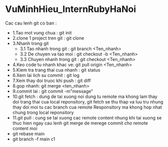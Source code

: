 # VuMinhHieu_InternRubyHaNoi
Cac cau lenh git co ban :
- 1.Tao mot vung chua : git init
- 2.clone 1 project tren git : git clone <url>
- 3.Nhanh trong git
    * 3.1 Tao nhanh trong git : git branch <Ten_nhanh>
    * 3.2 De chuyen va tao moi : git checkout -b <Ten_nhanh>
    * 3.3 Chuyen nhanh trong git : git checkout <Ten_nhanh>
- 4.Keo code tu nhanh khac ve: git pull origin <Ten_nhanh>
- 5.Kiem tra trang thai cua nhanh : git status
- 6.Xem lai lich su commit : git log
- 7.Xem thay doi truoc khi push : git diff
- 8.gop nhanh: git merge <ten_nhanh>
- 9.commit lai : git commit -m"message"
- 10.git fetch : dung de tai xuong noi dung tu remote ma khong lam thay doi trang thai cua local reponsitory, git fetch se thu thap va luu tru nhung thay doi moi tu cac branch cua remote Responsitory ma khong hop nhat chung trong local reponsitory
- 11.git pull : cung se tai xuong cac remote content nhung khi tai xuong se thuc hien ngay cau lenh git merge de merege commit cho remote content moi
- git rebase main 
- git branch -f main c1
